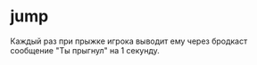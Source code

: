 # jump
Каждый раз при прыжке игрока выводит ему через бродкаст сообщение "Ты прыгнул" на 1 секунду.
